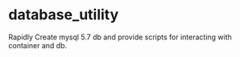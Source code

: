 # database_utility
Rapidly Create mysql 5.7 db and provide scripts for interacting with container and db.
